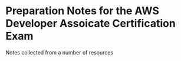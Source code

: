 # Preparation Notes for the AWS Developer Assoicate Certification Exam

Notes collected from a number of resources


